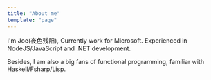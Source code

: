 ```yaml
---
title: "About me"
template: "page"
---
```


I'm Joe(夜色残阳), Currently work for Microsoft. Experienced in NodeJS/JavaScript and .NET development.

Besides, I am also a big fans of functional programming, familiar with Haskell/Fsharp/Lisp.
